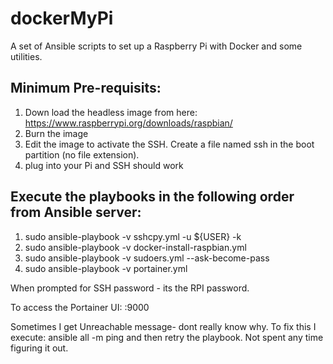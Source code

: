 # dockerMyPi

A set of Ansible scripts to set up a Raspberry Pi with Docker and some utilities.

Minimum Pre-requisits:
----------------------
1) Down load the headless image from here:  https://www.raspberrypi.org/downloads/raspbian/
2) Burn the image
3) Edit the image to activate the SSH. Create a file named ssh in the boot partition (no file extension). 
4) plug into your Pi and SSH should work

Execute the playbooks in the following order from Ansible server:
-----------------------------------------------------------------
1) sudo ansible-playbook -v sshcpy.yml -u ${USER} -k
2) sudo ansible-playbook -v docker-install-raspbian.yml
3) sudo ansible-playbook -v sudoers.yml --ask-become-pass
4) sudo ansible-playbook -v portainer.yml 

When prompted for SSH password - its the RPI password.

To access the Portainer UI:
  <ipaddress of RPI>:9000


Sometimes I get Unreachable message- dont really know why.  To fix this I execute:
    ansible all -m ping
and then retry the playbook.   Not spent any time figuring it out.
